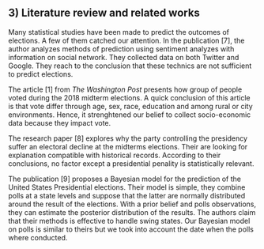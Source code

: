 ## 3) Literature review and related works

Many statistical studies have been made to predict the outcomes of elections. A few of them catched our attention. In the publication [7], the author analyzes methods of prediction using sentiment analyzes with information on social network. They collected data on both Twitter and Google. They reach to the conclusion that these technics are not sufficient to predict elections. 

The article [1] from *The Washington Post* presents how group of people voted during the 2018 midterm elections. A quick conclusion of this article is that vote differ through age, sex, race, education and among rural or city environments. Hence, it strenghtened our belief to collect socio-economic data because they impact vote.

The research paper [8] explores why the party controlling the presidency suffer an electoral decline at the midterms elections. Their are looking for explanation compatible with historical records. According to their conclusions, no factor except a presidential penality is statistically relevant. 

The publication [9] proposes a Bayesian model for the prediction of the United States Presidential elections. Their model is simple, they combine polls at a state levels and suppose that the latter are normally distributed around the result of the elections. With a prior belief and polls observations, they can estimate the posterior distribution of the results. The authors claim that their methods is effective to handle swing states. Our Bayesian model on polls is similar to theirs but we took into account the date when the polls where conducted.
